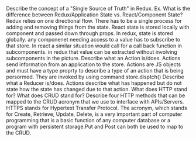 Describe the concept of a "Single Source of Truth" in Redux. Ex. What is the difference between Redux/Application State vs. React/Component State?
Redux relies on one directional flow. There has to be a single process for adding and removing things from the state. React state is stored locally with component and passed down through props. In redux, state is stored globally. any componenet needing access to a value has to subscribe to that store. In react a similar situation would call for a call back function in subcomponents. in redux that value can be extracted without involving subcomponents in the picture.
Describe what an Action is/does.
Actions send information from an application to the store. Actions are JS objects and must have a type proprty to describe a type of an action that is being persormed.
They are invoked by using command store.disptch()
Describe what a Reducer is/does.
Actions describe what has happened but do not state how the state has changed due to that action.
What does HTTP stand for? What does CRUD stand for? Describe four HTTP methods that can be mapped to the CRUD acronym that we use to interface with APIs/Servers.
HTTPS stands for Hypertext Transfer Protocol. The acronym, which stands for Create, Retrieve, Update, Delete, is a very important part of computer programming that is a basic function of any computer database or a program with persistent storage.Put and Post can both be used to map to the CRUD.